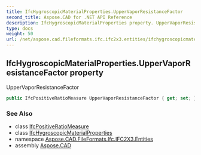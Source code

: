 ```yaml
---
title: IfcHygroscopicMaterialProperties.UpperVaporResistanceFactor
second_title: Aspose.CAD for .NET API Reference
description: IfcHygroscopicMaterialProperties property. UpperVaporResistanceFactor
type: docs
weight: 50
url: /net/aspose.cad.fileformats.ifc.ifc2x3.entities/ifchygroscopicmaterialproperties/uppervaporresistancefactor/
---
```

## IfcHygroscopicMaterialProperties.UpperVaporResistanceFactor property

UpperVaporResistanceFactor

```csharp
public IfcPositiveRatioMeasure UpperVaporResistanceFactor { get; set; }
```

### See Also

* class [IfcPositiveRatioMeasure](../../../aspose.cad.fileformats.ifc.ifc2x3.types/ifcpositiveratiomeasure/)
* class [IfcHygroscopicMaterialProperties](../)
* namespace [Aspose.CAD.FileFormats.Ifc.IFC2X3.Entities](../../ifchygroscopicmaterialproperties/)
* assembly [Aspose.CAD](../../../)


